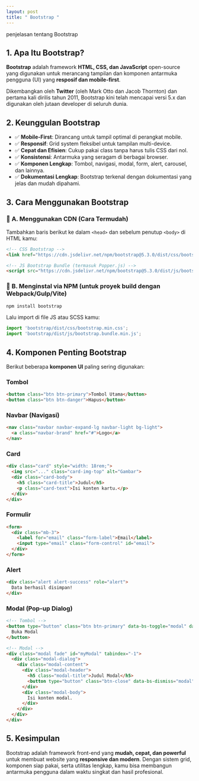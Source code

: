 ```yaml
---
layout: post
title: " Bootstrap "
---
```


penjelasan tentang Bootstrap

##  **1. Apa Itu Bootstrap?**

**Bootstrap** adalah framework **HTML, CSS, dan JavaScript** open-source yang digunakan untuk merancang tampilan dan komponen antarmuka pengguna (UI) yang **resposif dan mobile-first**.

Dikembangkan oleh **Twitter** (oleh Mark Otto dan Jacob Thornton) dan pertama kali dirilis tahun 2011, Bootstrap kini telah mencapai versi 5.x dan digunakan oleh jutaan developer di seluruh dunia.

 

##  **2. Keunggulan Bootstrap**

* ✅ **Mobile-First**: Dirancang untuk tampil optimal di perangkat mobile.
* ✅ **Responsif**: Grid system fleksibel untuk tampilan multi-device.
* ✅ **Cepat dan Efisien**: Cukup pakai class tanpa harus tulis CSS dari nol.
* ✅ **Konsistensi**: Antarmuka yang seragam di berbagai browser.
* ✅ **Komponen Lengkap**: Tombol, navigasi, modal, form, alert, carousel, dan lainnya.
* ✅ **Dokumentasi Lengkap**: Bootstrap terkenal dengan dokumentasi yang jelas dan mudah dipahami.
 

##  **3. Cara Menggunakan Bootstrap**

### 🔹 **A. Menggunakan CDN (Cara Termudah)**

Tambahkan baris berikut ke dalam `<head>` dan sebelum penutup `<body>` di HTML kamu:

```html
<!-- CSS Bootstrap -->
<link href="https://cdn.jsdelivr.net/npm/bootstrap@5.3.0/dist/css/bootstrap.min.css" rel="stylesheet">

<!-- JS Bootstrap Bundle (termasuk Popper.js) -->
<script src="https://cdn.jsdelivr.net/npm/bootstrap@5.3.0/dist/js/bootstrap.bundle.min.js"></script>
```

### 🔹 **B. Menginstal via NPM (untuk proyek build dengan Webpack/Gulp/Vite)**

```bash
npm install bootstrap
```

Lalu import di file JS atau SCSS kamu:

```js
import 'bootstrap/dist/css/bootstrap.min.css';
import 'bootstrap/dist/js/bootstrap.bundle.min.js';
```


##  **4. Komponen Penting Bootstrap**

Berikut beberapa **komponen UI** paling sering digunakan:

###  **Tombol**

```html
<button class="btn btn-primary">Tombol Utama</button>
<button class="btn btn-danger">Hapus</button>
```

###  **Navbar (Navigasi)**

```html
<nav class="navbar navbar-expand-lg navbar-light bg-light">
  <a class="navbar-brand" href="#">Logo</a>
</nav>
```

###  **Card**

```html
<div class="card" style="width: 18rem;">
  <img src="..." class="card-img-top" alt="Gambar">
  <div class="card-body">
    <h5 class="card-title">Judul</h5>
    <p class="card-text">Isi konten kartu.</p>
  </div>
</div>
```

###  **Formulir**

```html
<form>
  <div class="mb-3">
    <label for="email" class="form-label">Email</label>
    <input type="email" class="form-control" id="email">
  </div>
</form>
```

###  **Alert**

```html
<div class="alert alert-success" role="alert">
  Data berhasil disimpan!
</div>
```

### **Modal (Pop-up Dialog)**

```html
<!-- Tombol -->
<button type="button" class="btn btn-primary" data-bs-toggle="modal" data-bs-target="#myModal">
  Buka Modal
</button>

<!-- Modal -->
<div class="modal fade" id="myModal" tabindex="-1">
  <div class="modal-dialog">
    <div class="modal-content">
      <div class="modal-header">
        <h5 class="modal-title">Judul Modal</h5>
        <button type="button" class="btn-close" data-bs-dismiss="modal"></button>
      </div>
      <div class="modal-body">
        Isi konten modal.
      </div>
    </div>
  </div>
</div>
```
 
##  **5. Kesimpulan**

Bootstrap adalah framework front-end yang **mudah, cepat, dan powerful** untuk membuat website yang **responsive dan modern**. Dengan sistem grid, komponen siap pakai, serta utilitas lengkap, kamu bisa membangun antarmuka pengguna dalam waktu singkat dan hasil profesional.

 

 
